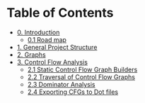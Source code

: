 Table of Contents 
=================

- [0. Introduction](Chapter0/README.md)
    - [0.1 Road map](Chapter0/RoadMap.md)
- [1. General Project Structure](Chapter1/README.md)
- [2. Graphs](Chapter2/README.md)
- [3. Control Flow Analysis](Chapter2/README.md)
    - [2.1 Static Control Flow Graph Builders](Chapter2/StaticCfg.md)
    - [2.2 Traversal of Control Flow Graphs](Chapter2/Traversals.md)
    - [2.3 Dominator Analysis](Chapter2/Dominators.md)
    - [2.4 Exporting CFGs to Dot files](Chapter2/Dot.md)